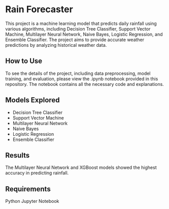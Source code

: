 # Rain Forecaster
This project is a machine learning model that predicts daily rainfall using various algorithms, including Decision Tree Classifier, Support Vector Machine, Multilayer Neural Network, Naive Bayes, Logistic Regression, and Ensemble Classifier. The project aims to provide accurate weather predictions by analyzing historical weather data.

## How to Use
To see the details of the project, including data preprocessing, model training, and evaluation, please view the .ipynb notebook provided in this repository. The notebook contains all the necessary code and explanations.

## Models Explored
- Decision Tree Classifier
- Support Vector Machine
- Multilayer Neural Network
- Naive Bayes
- Logistic Regression
- Ensemble Classifier
## Results
The Multilayer Neural Network and XGBoost models showed the highest accuracy in predicting rainfall.

## Requirements
Python
Jupyter Notebook
